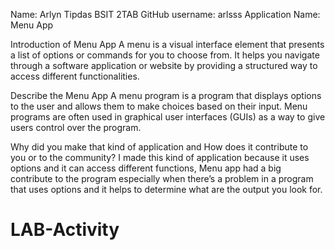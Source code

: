 Name: Arlyn Tipdas BSIT 2TAB
GitHub username: arlsss
Application Name: Menu App

Introduction of Menu App
	A menu is a visual interface element that presents a list of options or commands for you to choose from. It helps you navigate through a software application or website by providing a structured way to access different functionalities.
 
Describe the Menu App
	A menu program is a program that displays options to the user and allows them to make choices based on their input. Menu programs are often used in graphical user interfaces (GUIs) as a way to give users control over the program.
 
Why did you make that kind of application and How does it contribute to you or to the community?
	I made this kind of application because it uses options and it can access different functions, Menu app had a big contribute to the program especially when there’s a problem in a program that uses options and it helps to determine what are the output you look for.
 
 # LAB-Activity
